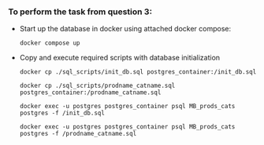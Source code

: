### To perform the task from question 3:

* Start up the database in docker using attached docker compose:

    `docker compose up`

* Copy and execute required scripts with database initialization

    `docker cp ./sql_scripts/init_db.sql postgres_container:/init_db.sql`
  
    `docker cp ./sql_scripts/prodname_catname.sql postgres_container:/prodname_catname.sql`

    `docker exec -u postgres postgres_container psql MB_prods_cats postgres -f /init_db.sql`

    `docker exec -u postgres postgres_container psql MB_prods_cats postgres -f /prodname_catname.sql`

    
